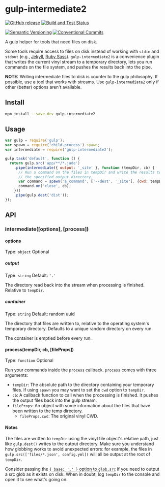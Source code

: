 # gulp-intermediate2

[![GitHub release](https://img.shields.io/github/v/release/IT-Service/gulp-intermediate2.svg?sort=semver&logo=github)](https://github.com/IT-Service/gulp-intermediate2/releases)
[![Build and Test Status](https://github.com/IT-Service/gulp-intermediate2/actions/workflows/ci.yml/badge.svg?branch=main)](https://github.com/IT-Service/gulp-intermediate2/actions/workflows/ci.yml)

[![Semantic Versioning](https://img.shields.io/static/v1?label=Semantic%20Versioning&message=v2.0.0&color=green&logo=semver)](https://semver.org/lang/ru/spec/v2.0.0.html)
[![Conventional Commits](https://img.shields.io/badge/Conventional%20Commits-v1.0.0-yellow.svg?logo=git)](https://conventionalcommits.org)

A gulp helper for tools that need files on disk.

Some tools require access to files on disk instead of working with `stdin` and `stdout`
(e.g., [Jekyll](http://jekyllrb.com/), [Ruby Sass](http://sass-lang.com/)).
`gulp-intermediate2` is a convenience plugin
that writes the current vinyl stream to a temporary directory,
lets you run commands on the file system, and pushes the results back into the pipe.

**NOTE:** Writing intermediate files to disk is counter to the gulp philosophy.
If possible, use a tool that works with streams.
Use `gulp-intermediate2` only if other (better) options aren't available.

## Install

```sh
npm install --save-dev gulp-intermediate2
```

## Usage

```js
var gulp = require('gulp');
var spawn = require('child-process').spawn;
var intermediate = require('gulp-intermediate2');

gulp.task('default', function () {
  return gulp.src('app/**/*.jade')
    .pipe(intermediate({ output: '_site' }, function (tempDir, cb) {
      // Run a command on the files in tempDir and write the results to
      // the specified output directory.
      var command = spawn('a_command', ['--dest', '_site'], {cwd: tempDir});
      command.on('close', cb);
    }))
    .pipe(gulp.dest('dist'));
});
```

## API

### intermediate([options], [process])

#### options

Type: `object`
Optional

##### output

Type: `string`
Default: `'.'`

The directory read back into the stream when processing is finished.
Relative to `tempDir`.

##### container

Type: `string`
Default: random uuid

The directory that files are written to, relative to
the operating system's temporary directory.
Defaults to a unique random directory on every run.

The container is emptied before every run.

#### process(tempDir, cb, [fileProps])

Type: `function`
Optional

Run your commands inside the `process` callback.
`process` comes with three arguments:

- `tempDir`: The absolute path to the directory containing your temporary files.
  If using `spawn` you may want to set the `cwd` option to `tempDir`.
- `cb`: A callback function to call when the processing is finished.
  It pushes the output files back into the gulp stream.
- `fileProps`: An object with some information about the files
  that have been written to the temp directory.
  - `fileProps.cwd`: The original vinyl CWD.

#### Notes

The files are written to `tempDir` using the vinyl file object's relative path,
just like `gulp.dest()` writes to the output directory.
Make sure you understand how globbing works to avoid unexpected errors:
for example, the files in `gulp.src(['files/*.json', config.yml])`
will all be output at the root of `tempDir`.

Consider passing the
[`{ base: '.' }` option to `glob.src`](https://github.com/wearefractal/glob-stream#options)
if you need to output a src glob as it exists on disk.
When in doubt, log `tempDir` to the console and open it to see what's going on.
